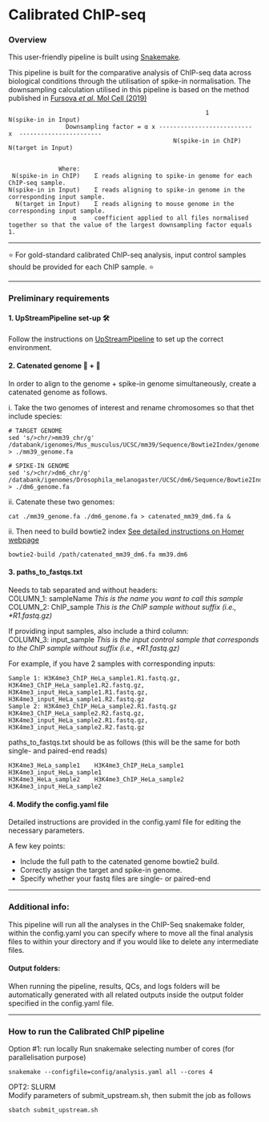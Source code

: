 # Calibrated ChIP-seq

### Overview
This user-friendly pipeline is built using [Snakemake](https://snakemake.readthedocs.io/en/stable/).

This pipeline is built for the comparative analysis of ChIP-seq data across biological conditions through the utilisation of spike-in normalisation. The downsampling calculation utilised in this pipeline is based on the method published in [Fursova _et al._ Mol Cell (2019)](https://doi.org/10.1016/j.molcel.2019.03.024)   

```
                                                       1                   N(spike-in in Input)
                Downsampling factor = α x --------------------------  x  -----------------------
                                              N(spike-in in ChIP)           N(target in Input)


              Where:
 N(spike-in in ChIP)    Σ reads aligning to spike-in genome for each ChIP-seq sample.
N(spike-in in Input)    Σ reads aligning to spike-in genome in the corresponding input sample.
  N(target in Input)    Σ reads aligning to mouse genome in the corresponding input sample.
                  α     coefficient applied to all files normalised together so that the value of the largest downsampling factor equals 1.
```
***
:star:  For gold-standard calibrated ChIP-seq analysis, input control samples should be provided for each ChIP sample. :star:     

***

### Preliminary requirements 

#### 1. UpStreamPipeline set-up :hammer_and_wrench:

Follow the instructions on [UpStreamPipeline](https://github.com/Hughes-Genome-Group/UpStreamPipeline) to set up the correct environment. 

#### 2. Catenated genome :dna: + :dna:

In order to align to the genome + spike-in genome simultaneously, create a catenated genome as follows.

i. Take the two genomes of interest and rename chromosomes so that thet include species: 
 
```
# TARGET GENOME
sed 's/>chr/>mm39_chr/g' /databank/igenomes/Mus_musculus/UCSC/mm39/Sequence/Bowtie2Index/genome.fa > ./mm39_genome.fa

# SPIKE-IN GENOME
sed 's/>chr/>dm6_chr/g' /databank/igenomes/Drosophila_melanogaster/UCSC/dm6/Sequence/Bowtie2Index/genome.fa > ./dm6_genome.fa
```

ii. Catenate these two genomes:

```
cat ./mm39_genome.fa ./dm6_genome.fa > catenated_mm39_dm6.fa &
```

ii. Then need to build bowtie2 index [See detailed instructions on Homer webpage](http://homer.ucsd.edu/homer/basicTutorial/mapping.html)

```bowtie2-build /path/catenated_mm39_dm6.fa mm39.dm6```


#### 3. paths_to_fastqs.txt 

Needs to tab separated and without headers:   
COLUMN_1: sampleName _This is the name you want to call this sample_   
COLUMN_2: ChIP_sample _This is the ChIP sample without suffix (i.e., *R1.fastq.gz)_   

If providing input samples, also include a third column:   
COLUMN_3: input_sample _This is the input control sample that corresponds to the ChIP sample without suffix (i.e., *R1.fastq.gz)_

For example, if you have 2 samples with corresponding inputs:  
```
Sample 1: H3K4me3_ChIP_HeLa_sample1.R1.fastq.gz, H3K4me3_ChIP_HeLa_sample1.R2.fastq.gz, H3K4me3_input_HeLa_sample1.R1.fastq.gz, H3K4me3_input_HeLa_sample1.R2.fastq.gz
Sample 2: H3K4me3_ChIP_HeLa_sample2.R1.fastq.gz H3K4me3_ChIP_HeLa_sample2.R2.fastq.gz, H3K4me3_input_HeLa_sample2.R1.fastq.gz, H3K4me3_input_HeLa_sample2.R2.fastq.gz
```
paths_to_fastqs.txt should be as follows (this will be the same for both single- and paired-end reads)
```
H3K4me3_HeLa_sample1    H3K4me3_ChIP_HeLa_sample1    H3K4me3_input_HeLa_sample1
H3K4me3_HeLa_sample2    H3K4me3_ChIP_HeLa_sample2    H3K4me3_input_HeLa_sample2
```

#### 4. Modify the config.yaml file

Detailed instructions are provided in the config.yaml file for editing the necessary parameters.   

A few key points:   
- Include the full path to the catenated genome bowtie2 build.
- Correctly assign the target and spike-in genome.
- Specify whether your fastq files are single- or paired-end

***

### Additional info:
This pipeline will run all the analyses in the ChIP-Seq snakemake folder, within the config.yaml you can specify where to move all the final analysis files to within your directory and if you would like to delete any intermediate files.

#### Output folders:
When running the pipeline, results, QCs, and logs folders will be automatically generated with all related outputs inside the output folder specified in the config.yaml file.

***
### How to run the Calibrated ChIP pipeline
Option #1: run locally
Run snakemake selecting number of cores (for parallelisation purpose) 
```
snakemake --configfile=config/analysis.yaml all --cores 4
```
OPT2: SLURM   
Modify parameters of submit_upstream.sh, then submit the job as follows 
```
sbatch submit_upstream.sh
```